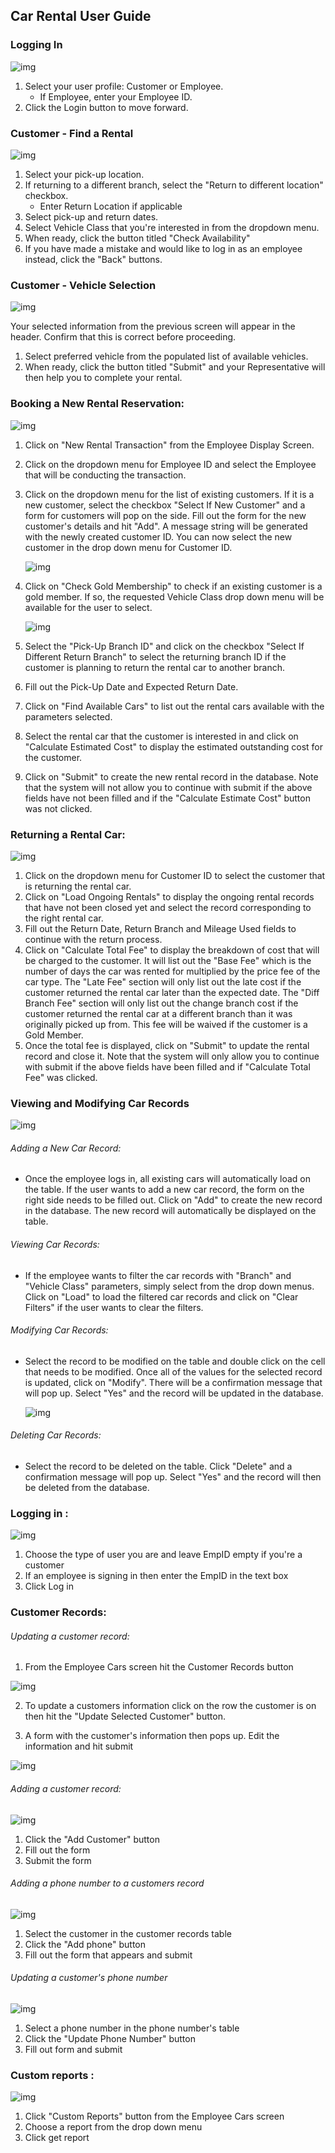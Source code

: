 ## Car Rental User Guide

### Logging In

![img](https://i.imgur.com/p3Bq8cZ.png)

1. Select your user profile: Customer or Employee.
    - If Employee, enter your Employee ID.
2. Click the Login button to move forward.

### Customer - Find a Rental

![img](https://i.imgur.com/9SiiReL.png)

1. Select your pick-up location.
2. If returning to a different branch, select the "Return to different location" checkbox.
    - Enter Return Location if applicable
3. Select pick-up and return dates.
4. Select Vehicle Class that you're interested in from the dropdown menu.
5. When ready, click the button titled "Check Availability"
6. If you have made a mistake and would like to log in as an employee instead, click the "Back" buttons.

### Customer - Vehicle Selection

![img](https://i.imgur.com/zDNaUAm.png)

Your selected information from the previous screen will appear in the header. Confirm that this is correct before proceeding.

1. Select preferred vehicle from the populated list of available vehicles.
2. When ready, click the button titled "Submit" and your Representative will then help you to complete your rental.

### Booking a New Rental Reservation:

![img](https://i.imgur.com/RCNY4iP.png)

1. Click on "New Rental Transaction" from the Employee Display Screen.

2. Click on the dropdown menu for Employee ID and select the Employee that will be conducting the transaction.

3. Click on the dropdown menu for the list of existing customers. If it is a new customer, select the checkbox "Select If New Customer" and a form for customers will pop on the side. Fill out the form for the new customer's details and hit "Add". A message string will be generated with the newly created customer ID. You can now select the new customer in the drop down menu for Customer ID.

   ![img](https://i.imgur.com/ujx05Ta.png)

4. Click on "Check Gold Membership" to check if an existing customer is a gold member. If so, the requested Vehicle Class drop down menu will be available for the user to select.

   ![img](https://i.imgur.com/W94WPWq.png)

5. Select the "Pick-Up Branch ID" and click on the checkbox "Select If Different Return Branch" to select the returning branch ID if the customer is planning to return the rental car to another branch.

6. Fill out the Pick-Up Date and Expected Return Date.

7. Click on "Find Available Cars" to list out the rental cars available with the parameters selected.

8. Select the rental car that the customer is interested in and click on "Calculate Estimated Cost" to display the estimated outstanding cost for the customer.

9. Click on "Submit" to create the new rental record in the database. Note that the system will not allow you to continue with submit if the above fields have not been filled and if the "Calculate Estimate Cost" button was not clicked.

### Returning a Rental Car:

![img](https://i.imgur.com/tmwGYDP.png)

1. Click on the dropdown menu for Customer ID to select the customer that is returning the rental car.
2. Click on "Load Ongoing Rentals" to display the ongoing rental records that have not been closed yet and select the record corresponding to the right rental car.
3. Fill out the Return Date, Return Branch and Mileage Used fields to continue with the return process.
4. Click on "Calculate Total Fee" to display the breakdown of cost that will be charged to the customer. It will list out the "Base Fee" which is the number of days the car was rented for multiplied by the price fee of the car type. The "Late Fee" section will only list out the late cost if the customer returned the rental car later than the expected date. The "Diff Branch Fee" section will only list out the change branch cost if the customer returned the rental car at a different branch than it was originally picked up from. This fee will be waived if the customer is a Gold Member.
5. Once the total fee is displayed, click on "Submit" to update the rental record and close it. Note that the system will only allow you to continue with submit if the above fields have been filled and if "Calculate Total Fee" was clicked.

### Viewing and Modifying Car Records

![img](https://i.imgur.com/0GU99DC.png)

###### Adding a New Car Record:

- Once the employee logs in, all existing cars will automatically load on the table. If the user wants to add a new car record, the form on the right side needs to be filled out. Click on "Add" to create the new record in the database. The new record will automatically be displayed on the table.

###### Viewing Car Records:

- If the employee wants to filter the car records with "Branch" and "Vehicle Class" parameters, simply select from the drop down menus. Click on "Load" to load the filtered car records and click on "Clear Filters" if the user wants to clear the filters.

###### Modifying Car Records:

- Select the record to be modified on the table and double click on the cell that needs to be modified. Once all of the values for the selected record is updated, click on "Modify". There will be a confirmation message that will pop up. Select "Yes" and the record will be updated in the database.

  ![img](https://i.imgur.com/XqhCDwG.png)

###### Deleting Car Records:

- Select the record to be deleted on the table. Click "Delete" and a confirmation message will pop up. Select "Yes" and the record will then be deleted from the database.


### Logging in :

![img](https://i.imgur.com/Z3O40a1.png)
1. Choose the type of user you are and leave EmpID empty if you're a customer
2. If an employee is signing in then enter the EmpID in the text box
3. Click Log in

### Customer Records:

###### Updating a customer record:
1. From the Employee Cars screen hit the Customer Records button

![img](https://i.imgur.com/tZKviqJ.png)

2. To update a customers information click on the row the customer is on
   then hit the "Update Selected Customer" button.

3. A form with the customer's information then pops up. Edit the information and
   hit submit


![img](https://i.imgur.com/3cIDmwD.png)

###### Adding a customer record:

![img](https://i.imgur.com/pA2UJXC.png)

1. Click the "Add Customer" button
2. Fill out the form
3. Submit the form

###### Adding a phone number to a customers record

![img](https://i.imgur.com/aGhx6Rj.png)

1. Select the customer in the customer records table
2. Click the "Add phone" button
3. Fill out the form that appears and submit

###### Updating a customer's phone number

![img](https://i.imgur.com/XDmMHK8.png)

1. Select a phone number in the phone number's table
2. Click the "Update Phone Number" button
3. Fill out form and submit

### Custom reports :

![img](https://i.imgur.com/T959Tsb.png)

1. Click "Custom Reports" button from the Employee Cars screen
2. Choose a report from the drop down menu
2. Click get report
